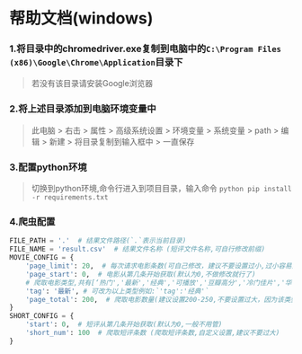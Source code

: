 # 帮助文档(windows)

### 1.将目录中的chromedriver.exe复制到电脑中的`C:\Program Files (x86)\Google\Chrome\Application`目录下
> 若没有该目录请安装Google浏览器
### 2.将上述目录添加到电脑环境变量中
> 此电脑 > 右击 > 属性 > 高级系统设置 > 环境变量 > 系统变量 > path > 编辑 > 新建 > 将目录复制到输入框中 > 一直保存
### 3.配置python环境
> 切换到python环境,命令行进入到项目目录，输入命令
    ```python
    pip install -r requirements.txt
    ```
### 4.爬虫配置
```python
FILE_PATH = '.'  # 结果文件路径(`.`表示当前目录)
FILE_NAME = 'result.csv'  # 结果文件名称 (短评文件名称,可自行修改前缀)
MOVIE_CONFIG = {
    'page_limit': 20,  # 每次请求电影条数(可自己修改，建议不要设置过小,过小容易封ip)
    'page_start': 0,  # 电影从第几条开始获取(默认为0,不做修改就行了)
    # 爬取电影类型,共有[‘热门','最新','经典','可播放','豆瓣高分','冷门佳片','华语','欧美','韩国','日本','动作','喜剧','爱情','科幻','悬疑','恐怖','动画‘ ]
    'tag': '最新', # 可改为以上类型例如:`'tag':'经典'`
    'page_total': 200,  # 爬取电影数量(建议设置200-250,不要设置过大，因为该类型可能并没有那么多电影)
}
SHORT_CONFIG = {
    'start': 0,  # 短评从第几条开始获取(默认为0,一般不用管)
    'short_num': 100  # 爬取短评条数 (爬取短评条数,自定义设置,建议不要过大)
}
```
    
    